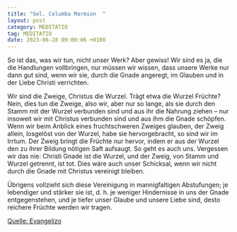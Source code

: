 ```yaml
---
title: "Sel. Columba Marmion  "
layout: post
category: MEDITATIO
tag: MEDITATIO
date: 2023-06-28 09:00:06 +0100
---
```

So ist das, was wir tun, nicht unser Werk? Aber gewiss! Wir sind es ja, die die Handlungen vollbringen, nur müssen wir wissen, dass unsere Werke nur dann gut sind, wenn wir sie, durch die Gnade angeregt, im Glauben und in der Liebe Christi verrichten.

Wir sind die Zweige, Christus die Wurzel.<!--more--> Trägt etwa die Wurzel Früchte? Nein, dies tun die Zweige, also wir, aber nur so lange, als sie durch den Stamm mit der Wurzel verbunden sind und aus ihr die Nahrung ziehen – nur insoweit wir mit Christus verbunden sind und aus ihm die Gnade schöpfen. Wenn wir beim Anblick eines fruchtschweren Zweiges glauben, der Zweig allein, losgelöst von der Wurzel, habe sie hervorgebracht, so sind wir im Irrtum. Der Zweig bringt die Früchte nur hervor, indem er aus der Wurzel den zu ihrer Bildung nötigen Saft aufsaugt. So geht es auch uns. Vergessen wir das nie: Christi Gnade ist die Wurzel, und der Zweig, von Stamm und Wurzel getrennt, ist tot. Dies wäre auch unser Schicksal, wenn wir nicht durch die Gnade mit Christus vereinigt bleiben.

Übrigens vollzieht sich diese Vereinigung in mannigfaltigen Abstufungen; je lebendiger und stärker sie ist, d. h. je weniger Hindernisse in uns der Gnade entgegenstehen, und je tiefer unser Glaube und unsere Liebe sind, desto reichere Früchte werden wir tragen.


[Quelle: Evangelizo](https://evangeliumtagfuertag.org/DE/gospel)